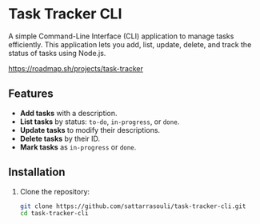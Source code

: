 # Task Tracker CLI

A simple Command-Line Interface (CLI) application to manage tasks efficiently. This application lets you add, list, update, delete, and track the status of tasks using Node.js.

https://roadmap.sh/projects/task-tracker

## Features

- **Add tasks** with a description.
- **List tasks** by status: `to-do`, `in-progress`, or `done`.
- **Update tasks** to modify their descriptions.
- **Delete tasks** by their ID.
- **Mark tasks** as `in-progress` or `done`.

## Installation

1. Clone the repository:
   ```bash
   git clone https://github.com/sattarrasouli/task-tracker-cli.git
   cd task-tracker-cli

